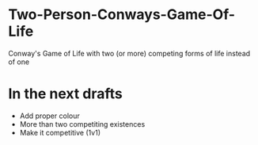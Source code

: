 # Two-Person-Conways-Game-Of-Life 
Conway's Game of Life with two (or more) competing forms of life instead of one  
# In the next drafts 
- Add proper colour
- More than two competiting existences
- Make it competitive (1v1)
